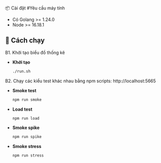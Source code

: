 📦 Cài đặt
#Yêu cầu máy tính
 - Có Golang >= 1.24.0
 - Node >= 16.18.1

## 🚀 Cách chạy
B1. Khởi tạo biểu đồ thống kê
- **Khởi tạo**  
  ```bash
  ./run.sh

B2. Chạy các kiểu test khác nhau bằng npm scripts: http://localhost:5665

- **Smoke test**  
  ```bash
  npm run smoke
- **Load test**  
  ```bash
  npm run load
- **Smoke spike**  
  ```bash
  npm run spike
- **Smoke stress**  
  ```bash
  npm run stress